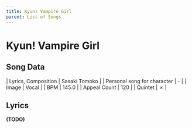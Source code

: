 ```yaml
---
title: Kyun! Vampire Girl
parent: List of Songs
---
```


# Kyun! Vampire Girl

## Song Data

| Lyrics, Composition | Sasaki Tomoko |
| Personal song for character | - |
| Image | <span class="vo">Vocal</span> |
| BPM | 145.0 |
| Appeal Count | 120 |
| Quintet | ✗ |

## Lyrics

**(TODO)**
